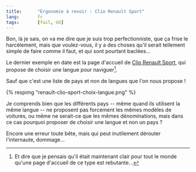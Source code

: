```yaml
---
title:      "Ergonomie à revoir : Clio Renault Sport"
lang:       fr
tags:       [fail, UX]
---
```


Bon, là je sais, on va me dire que je suis trop perfectionniste, que ça frise le harcèlement, mais que voulez-vous, il y a des choses qu'il serait tellement simple de faire comme il faut, et qui sont pourtant baclées…


Le dernier exemple en date est la page d'accueil de [Clio Renault Sport](http://www.clio.renault-sport.com/), qui propose de choisir une langue pour naviguer[^1].

Sauf que c'est une liste de pays et non de langues que l'on nous propose !

{% respimg "renault-clio-sport-choix-langue.png" %}


Je comprends bien que les différents pays -- même quand ils utilisent la même langue -- ne proposent pas forcément les mêmes modèles de voitures, ou même ne serait-ce que les mêmes dénominations, mais dans ce cas pourquoi proposer de choisir une langue et non un pays ?

Encore une erreur toute bête, mais qui peut inutilement dérouter l'internaute, dommage…


[^1]: Et dire que je pensais qu'il était maintenant clair pour tout le monde qu'une page d'accueil de ce type est rebutante…
